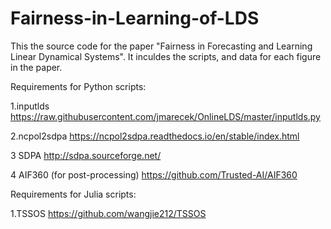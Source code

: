 # Fairness-in-Learning-of-LDS

This the source code for the paper "Fairness in Forecasting and Learning Linear Dynamical Systems".
It inculdes the scripts, and data for each figure in the paper.

Requirements for Python scripts:

1.inputlds
https://raw.githubusercontent.com/jmarecek/OnlineLDS/master/inputlds.py

2.ncpol2sdpa
https://ncpol2sdpa.readthedocs.io/en/stable/index.html

3 SDPA
http://sdpa.sourceforge.net/

4 AIF360 (for post-processing)
https://github.com/Trusted-AI/AIF360

Requirements for Julia scripts:

1.TSSOS
https://github.com/wangjie212/TSSOS
